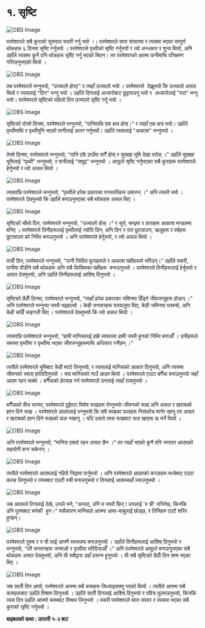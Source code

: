 # १. सृष्टि

![OBS Image](https://cdn.door43.org/obs/jpg/360px/obs-en-01-01.jpg)

परमेश्‍वरले सबै कुराको सुरुवात यसरी गर्नु भयो ।। परमेश्‍वरले सारा संसारमा र त्यसमा भएका सम्पूर्ण थोकहरू ६ दिनमा सृष्टि गर्नुभयो । परमेश्‍वरले पृथ्वीको सृष्टि गर्नुभयो र त्यो अन्धकार र शुन्य थियो, अनि उहाँले त्यसमा कुनै पनि थोकहरू सृष्टि गर्नु भएको थिएन। तर परमेश्‍वरको आत्मा पानीमाथि परिभ्रमण गरिरहनुभएको थियो ।

![OBS Image](https://cdn.door43.org/obs/jpg/360px/obs-en-01-02.jpg)

तब परमेश्‍वरले भन्‍नुभयो, “उज्यालो होस्!" र त्यहाँ उज्यालो भयो । परमेश्‍वरले  देख्नुभयो कि उज्यालो असल थियो र त्यसलाई "दिन" भन्‍नु भयो । उहाँले दिनलाई अध्यारोबाट छुट्टयाउनु भयो र  अध्यारोलाई "रात" भन्‍नु भयो। परमेश्‍वरले सृष्टिको पहिलो दिन उज्यालो सृष्टि गर्नु भयो ।

![OBS Image](https://cdn.door43.org/obs/jpg/360px/obs-en-01-03.jpg)

सृष्टिको दोस्रो दिनमा, परमेश्‍वरले भन्‍नुभयो, "पानिमाथि एक क्षत्र होस्।" र त्यहाँ एक क्षत्र भयो। उहाँले पृथ्वीमाथि र पृथ्वीमुनि भएको पानीलाई अलग गर्नुभयो। उहाँले त्यसलाई "आकाश" भन्‍नुभयो ।

![OBS Image](https://cdn.door43.org/obs/jpg/360px/obs-en-01-04.jpg)

तेस्रो दिनमा, परमेश्‍वरले भन्‍नुभयो, "पानि एकै ठाउँमा सगैँ होस् र सुख्‍खा भुमि देखा परोस् ।" उहाँले सुख्खा भूमिलाई “पृथ्वी” भन्‍नुभयो, र पानीलाई “समुद्र” भन्‍नुभयो । आफूले सृष्टि गर्नुभएका सबै कुराहरू परमेश्‍वरले हेर्नुभयो र त्यो असल थियो ।

![OBS Image](https://cdn.door43.org/obs/jpg/360px/obs-en-01-05.jpg)

त्यसपछि परमेश्‍वरले भन्‍नुभयो, “पृथ्वीले हरेक प्रकारका वनस्पतिहरू उमारुन् ।” अनि त्यस्तै भयो । परमेश्‍वरले देख्‍नुभयो कि उहाँले बनाउनुभएका सबै थोकहरू असल थिए ।

![OBS Image](https://cdn.door43.org/obs/jpg/360px/obs-en-01-06.jpg)

सृष्टिको चौथो दिन, परमेश्‍वरले भन्‍नुभयो, "उज्यालो होस् ।" र सूर्य, चन्द्रमा र ताराहरू आकाश मण्डलमा बनिए । परमेश्‍वरले तिनीहरूलाई पृथ्वीलाई ज्योति दिन, अनि दिन र रात छुट्याउन, ऋतुहरू र वर्षहरू छुट्याउन को निम्ति बनाउनुभयो । अनि परमेश्‍वरले हेर्नुभयो, र त्यो असल थियो ।

![OBS Image](https://cdn.door43.org/obs/jpg/360px/obs-en-01-07.jpg)

पाचौँ दिन, परमेश्‍वरले भन्‍नुभयो, "पानी जिवित कुराहरुले र आकाश पंक्षीहरूले भरिउन्।" उहाँले यसरी, पानीमा पौडीने सबै थोकहरू अनि सबै किसिमका पंक्षीहरू  बनाउनुभयो । परमेश्‍वरले तिनीहरूलाई हेर्नुभयो र असल देख्‍नुभयो, अनि उहाँले तिनीहरूलाई आशिष् दिनुभयो ।

![OBS Image](https://cdn.door43.org/obs/jpg/360px/obs-en-01-08.jpg)

सृष्टिको छैठौँ दिनमा, परमेश्‍वरले भन्‍नुभयो, “त्यहाँ हरेक प्रकारका जमिनमा हिँड्ने जीवजन्तुहरू होऊन् ।” अनि परमेश्‍वरले भन्‍नुभए जस्तै भइहाल्यो । केही जनावरहरू घरपालुवा थिए, केही जमिनमा घस्रन्थे, अनि केही चाहिँ जङ्गली थिए । परमेश्‍वरले देख्‍नुभयो कि त्यो असल थियो ।

![OBS Image](https://cdn.door43.org/obs/jpg/360px/obs-en-01-09.jpg)

त्यसपछि परमेश्‍वरले भन्‍नुभयो, “हामी मानिसलाई हाम्रै स्वरूपमा हामी जस्तै हुनको निम्ति बनाऔँ । उनीहरूले समस्त पृथ्वीमा र पृथ्वीमा भएका जीवजन्तुहरूमाथि अधिकार गर्नेछन् ।”

![OBS Image](https://cdn.door43.org/obs/jpg/360px/obs-en-01-10.jpg)

त्यसैले परमेश्‍वरले भूमिबाट केही माटो लिनुभयो, र त्यसलाई मानिसको आकार दिनुभयो, अनि त्यसमा जीवनको स्‍वास् हालिदिनुभयो । यस मानिसको नाउँ आदम थियो । परमेश्‍वरले एउटा बगैँचा बनाउनुभयो जहाँ आदम रहन सक्थे । बगैँचाको हेरचाह गर्न परमेश्‍वरले उनलाई त्यहाँ राख्‍नुभयो ।

![OBS Image](https://cdn.door43.org/obs/jpg/360px/obs-en-01-11.jpg)

बगैँचाको बीच भागमा, परमेश्‍वरले दुईवटा विशेष रूखहरू रोप्‍नुभयो-जीवनको रूख अनि असल र खराबको ज्ञान दिने रूख । परमेश्‍वरले आदमलाई भन्‍नुभयो कि सबै रूखका फलहरू निसंकोच मानेर खानु तर असल र खराबको ज्ञान दिने रूखको फल नखानू । यदि उसले त्यस रूखबाट फल खाएमा ऊ मर्ने थियो ।

![OBS Image](https://cdn.door43.org/obs/jpg/360px/obs-en-01-12.jpg)

अनि परमेश्‍वरले भन्‍नुभयो, “मानिस एक्लो रहन असल छैन ।” तर त्यहाँ भएको कुनै पनि जनावर आदमको सहयोगी बन्‍न सकेनन् ।

![OBS Image](https://cdn.door43.org/obs/jpg/360px/obs-en-01-13.jpg)

त्यसैले परमेश्‍वरले आदमलाई गहिरो निद्रामा पार्नुभयो । अनि परमेश्‍वरले आदमको करङहरू मध्येबाट एउटा करङ लिनुभयो र त्यसबाट एउटी स्‍त्री बनाउनुभयो र तिनलाई आदमकहाँ ल्याउनुभयो ।

![OBS Image](https://cdn.door43.org/obs/jpg/360px/obs-en-01-14.jpg)

जब आदमले तिनलाई देखे, उनले भने, “अन्तत्, उनि म जस्तै छिन् ! उनलाई 'स्‍ त्री' भनिनेछ, किनकि उनि पुरुषबाट बनेकी  हुन।" यसैकारण मानिसले आफ्ना आमा-बाबुलाई छोड्छ, र तिनिहरु एउटै शरिर हुन्छन्।

![OBS Image](https://cdn.door43.org/obs/jpg/360px/obs-en-01-15.jpg)

परमेश्‍वरले पुरुष र स्‍ त्री लाई आफ्नै स्वरूपमा बनाउनुभयो । उहाँले तिनीहरूलाई आशिष् दिनुभयो र भन्‍नुभयो, “धेरै सन्तानहरू जन्माओ र पृथ्वीमा भरिदैजाऔँ ।” अनि परमेश्‍वरले आफूले बनाउनुभएका सबै थोकहरू असल देख्‍नुभयो, अनि यी सबैद्वारा उहाँ प्रसन्‍न हुनुभयो । यी सबै सृष्टिको छैठौँ दिन सम्म भएका थिए ।

![OBS Image](https://cdn.door43.org/obs/jpg/360px/obs-en-01-16.jpg)

जब सातौँ दिन आयो, परमेश्‍वरले आफ्ना सबै कामहरू सिध्याइसक्नु भएको थियो । त्यसैले आफ्ना सबै कामहरूबाट उहाँले विश्राम लिनुभयो । उहाँले सातौँ दिनलाई आशिष् दिनुभयो र पवित्र तुल्याउनुभयो, किनकि त्यस दिन उहाँले आफ्नो कामबाट विश्राम लिनुभयो । यसरी परमेश्‍वरले सारा संसार र त्यसमा भएका सबै कुराको सृष्टि गर्नुभयो ।

__बाइबलको कथा : उत्पत्ती १-२ बाट__
